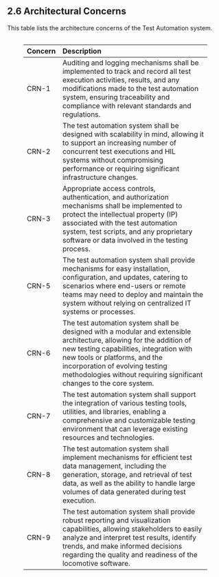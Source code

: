 ## 2.6 Architectural Concerns
This table lists the architecture concerns of the Test Automation system.

<div style="display: flex; justify-content: center;"><div style="font-size: 0.9em; max-width:85%; line-height:1.4">

| Concern | Description                                                                                                                                                                                                                                                                                                |
| ------- | :--------------------------------------------------------------------------------------------------------------------------------------------------------------------------------------------------------------------------------------------------------------------------------------------------------- |
| CRN-1   | Auditing and logging mechanisms shall be implemented to track and record all test execution activities, results, and any modifications made to the test automation system, ensuring traceability and compliance with relevant standards and regulations.                                                   |
| CRN-2   | The test automation system shall be designed with scalability in mind, allowing it to support an increasing number of concurrent test executions and HIL systems without compromising performance or requiring significant infrastructure changes.                                                         |
| CRN-3   | Appropriate access controls, authentication, and authorization mechanisms shall be implemented to protect the intellectual property (IP) associated with the test automation system, test scripts, and any proprietary software or data involved in the testing process.                                   |
| CRN-5   | The test automation system shall provide mechanisms for easy installation, configuration, and updates, catering to scenarios where end-users or remote teams may need to deploy and maintain the system without relying on centralized IT systems or processes.                                            |
| CRN-6   | The test automation system shall be designed with a modular and extensible architecture, allowing for the addition of new testing capabilities, integration with new tools or platforms, and the incorporation of evolving testing methodologies without requiring significant changes to the core system. |
| CRN-7   | The test automation system shall support the integration of various testing tools, utilities, and libraries, enabling a comprehensive and customizable testing environment that can leverage existing resources and technologies.                                                                          |
| CRN-8   | The test automation system shall implement mechanisms for efficient test data management, including the generation, storage, and retrieval of test data, as well as the ability to handle large volumes of data generated during test execution.                                                           |
| CRN-9   | The test automation system shall provide robust reporting and visualization capabilities, allowing stakeholders to easily analyze and interpret test results, identify trends, and make informed decisions regarding the quality and readiness of the locomotive software.                                 |

</div></div>